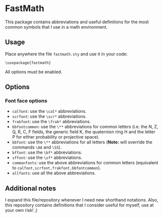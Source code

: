 # FastMath

This package contains abbreviations and useful definitions for the most common symbols that I use in a math environment.

## Usage

Place anywhere the file `fastmath.sty` and use it in your code:
```
\usepackage{fastmath}
```

All options must be enabled.

## Options

### Font face options

- `calfont`: use the `\cal*` abbreviations.
- `scrfont`: use the `\scr*` abbreviations.
- `frakfont`: use the `\frak*` abbreviations.
- `bbfontcommon`: use the `\**` abbreviations for common letters (i.e. the N, Z, Q, R, C, F fields, the generic field K, the quaternion ring H and the letter P for either probability or projective space).
- `bbfont`: use the `\**` abbreviations for all letters (**Note:** will override the commands `\AA` and `\SS`).
- `bffont`: use the `\bf*` abbreviations.
- `sffont`: use the `\sf*` abbreviations.
- `commonfonts`: use the above abbreviations for common letters (equivalent to `calfont,scrfont,frakfont,bbfontcommon`).
- `allfonts`: use all the above abbreviations.

## Additional notes

I expand this file/repository whenever I need new shorthand notations.
Also, this repository contains definitions that I consider useful for myself, use at your own risk! ;)